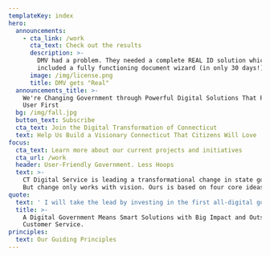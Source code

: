 ```yaml
---
templateKey: index
hero:
  announcements:
    - cta_link: /work
      cta_text: Check out the results
      description: >-
        DMV had a problem. They needed a complete REAL ID solution which also
        included a fully functioning document wizard (in only 30 days!)
      image: /img/license.png
      title: DMV gets "Real"
  announcements_title: >-
    We're Changing Government through Powerful Digital Solutions That Put the
    User First
  bg: /img/fall.jpg
  button_text: Subscribe
  cta_text: Join the Digital Transformation of Connecticut
  text: Help Us Build a Visionary Connecticut That Citizens Will Love
focus:
  cta_text: Learn more about our current projects and initiatives
  cta_url: /work
  header: User-Friendly Government. Less Hoops
  text: >-
    CT Digital Service is leading a transformational change in state government.
    But change only works with vision. Ours is based on four core ideas: 
quote:
  text: ' I will take the lead by investing in the first all-digital government, and reverse engineer every transaction from the taxpayer’s shoes. The entry point to Connecticut will be through its digital front door, a one-stop-shop for everything current and prospective citizens need from their government. We will be online, not in line. It won’t be done overnight, but let’s start today.'
  title: >-
    A Digital Government Means Smart Solutions with Big Impact and Outstanding
    Customer Service.
principles:
  text: Our Guiding Principles
---
```


